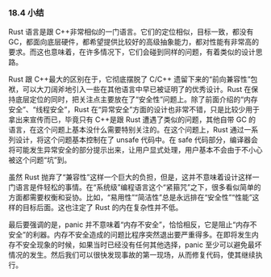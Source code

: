 ### 18.4 小结

Rust 语言是跟 C++非常相似的一门语言。它们的定位相似，目标一致，都没有 GC，都面向底层硬件，都希望提供比较好的高级抽象能力，都对性能有非常高的要求。而这也意味着，在许多情况下，它们会碰到同样的问题，有着类似的设计思路。

Rust 跟 C++最大的区别在于，它彻底摆脱了 C/C++ 遗留下来的“前向兼容性”包袱，可以大刀阔斧地引入一些在其他语言中早已被证明了的优秀设计。Rust 在保持底层定位的同时，把关注点主要放在了“安全性”问题上。除了前面介绍的“内存安全”、“线程安全”，Rust 在“异常安全”方面的设计也非常不错，只是比较少用于拿出来宣传而已，毕竟只有 C++是跟 Rust 遭遇了类似的问题，其他自带 GC 的语言，在这个问题上基本没什么需要特别关注的。在这个问题上，Rust 通过一系列设计，将这个问题基本控制在了 unsafe 代码中。在 safe 代码部分，编译器会将可能发生异常安全的部分提示出来，让用户显式处理，用户基本不会由于不小心被这个问题“坑”到。

虽然 Rust 抛弃了“兼容性”这样一个巨大的负担，但是，这并不意味着设计这样一门语言是件轻松的事情。在“系统级”编程语言这个“紧箍咒”之下，很多看似简单的方面都需要权衡和妥协。比如，“易用性”“简洁性”总是永远排在“安全性”“性能”这样的目标后面。这也注定了 Rust 的内在复杂性并不低。

最后要强调的是，panic 并不意味着“内存不安全”，恰恰相反，它是阻止“内存不安全”的利器。内存不安全造成的问题比程序突然退出要严重得多。在即将发生内存不安全现象的时候，如果当时已经没有任何其他选择，panic 至少可以避免最坏情况的发生。然后我们可以很快发现事故的第一现场，从而修复代码，使其继续执行。
